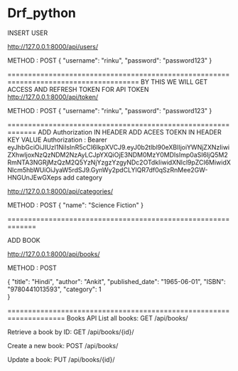 # Drf_python

INSERT USER 

http://127.0.0.1:8000/api/users/

METHOD : POST
{
  "username": "rinku",
  "password": "password123"
}

======================================================================================
BY THIS WE WILL GET ACCESS AND REFRESH TOKEN 
FOR API TOKEN 
http://127.0.0.1:8000/api/token/

METHOD : POST
{
  "username": "rinku",
  "password": "password123"
}




=============================================================
ADD Authorization IN HEADER 
ADD ACEES TOEKN IN HEADER 
KEY                             VALUE
Authorization : Bearer eyJhbGciOiJIUzI1NiIsInR5cCI6IkpXVCJ9.eyJ0b2tlbl90eXBlIjoiYWNjZXNzIiwiZXhwIjoxNzQzNDM2NzAyLCJpYXQiOjE3NDM0MzY0MDIsImp0aSI6IjQ5M2RmNTA3NGRjMzQzM2Q5YzNjYzgzYzgyNDc2OTdkIiwidXNlcl9pZCI6MiwidXNlcm5hbWUiOiJyaW5rdSJ9.GynWy2pdCLYlQR7df0qSzRnMee2GW-HNGUnJEwGXeps
add category

http://127.0.0.1:8000/api/categories/

METHOD : POST
{
    "name": "Science Fiction"
}


=============================================================


ADD BOOK 

http://127.0.0.1:8000/api/books/

METHOD : POST



{
    "title": "Hindi",
    "author": "Ankit",
    "published_date": "1965-06-01",
    "ISBN": "9780441013593",
    "category": 1  
}


====================================================================
Books API
List all books: GET /api/books/

Retrieve a book by ID: GET /api/books/{id}/

Create a new book: POST /api/books/

Update a book: PUT /api/books/{id}/

